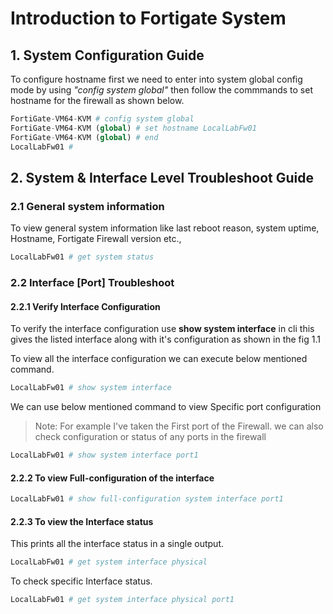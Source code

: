 # Introduction to Fortigate System

## 1. System Configuration Guide

To configure hostname first we need to enter into system global config mode by using *"config system global"* then follow the commmands to set hostname for the firewall as shown below.

```python
FortiGate-VM64-KVM # config system global
FortiGate-VM64-KVM (global) # set hostname LocalLabFw01
FortiGate-VM64-KVM (global) # end
LocalLabFw01 #
```


## 2. System & Interface Level Troubleshoot Guide 

### 2.1 General system information

To view general system information like last reboot reason, system uptime, Hostname, Fortigate Firewall version etc.,

```python
LocalLabFw01 # get system status
```

### 2.2 Interface [Port] Troubleshoot
 
 #### 2.2.1 Verify Interface Configuration

 To verify the interface configuration use **show system interface**  in cli this gives the listed interface along with it's configuration as shown in the fig 1.1

To view all the interface configuration we can execute below mentioned command.

```python
LocalLabFw01 # show system interface
```

We can use below mentioned command to view Specific port configuration

>Note: For example I've taken the First port of the Firewall. we can also check  configuration or status of any ports in the firewall 

```python
LocalLabFw01 # show system interface port1
```

#### 2.2.2 To view Full-configuration of the interface

```python
LocalLabFw01 # show full-configuration system interface port1
```

#### 2.2.3 To view the Interface status

This prints all the interface status in a single output.

```python
LocalLabFw01 # get system interface physical
```
To check specific Interface status.

```python
LocalLabFw01 # get system interface physical port1
```